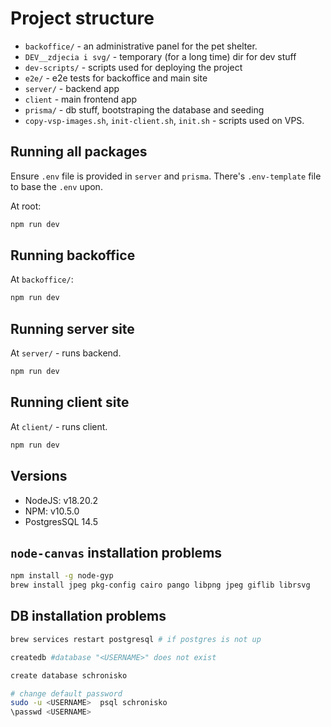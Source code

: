 # Project structure

- `backoffice/` - an administrative panel for the pet shelter.
- `DEV__zdjecia i svg/` - temporary (for a long time) dir for dev stuff
- `dev-scripts/` - scripts used for deploying the project
- `e2e/` - e2e tests for backoffice and main site
- `server/` - backend app
- `client` - main frontend app
- `prisma/` - db stuff, bootstraping the database and seeding
- `copy-vsp-images.sh`, `init-client.sh`, `init.sh` - scripts used on VPS.

## Running all packages

Ensure `.env` file is provided in `server` and `prisma`. There's `.env-template` file to base the `.env` upon.

At root:

```bash
npm run dev
```

## Running backoffice

At `backoffice/`:

```bash
npm run dev
```

## Running server site

At `server/` - runs backend.

```bash
npm run dev
```

## Running client site

At `client/` - runs client.

```bash
npm run dev
```

## Versions

- NodeJS: v18.20.2
- NPM: v10.5.0
- PostgresSQL 14.5

## `node-canvas` installation problems

```bash
npm install -g node-gyp
brew install jpeg pkg-config cairo pango libpng jpeg giflib librsvg
```

## DB installation problems

```bash
brew services restart postgresql # if postgres is not up

createdb #database "<USERNAME>" does not exist

create database schronisko

# change default password
sudo -u <USERNAME>  psql schronisko
\passwd <USERNAME>
```
